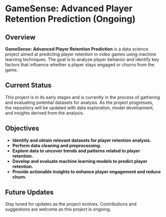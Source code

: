 # GameSense: Advanced Player Retention Prediction (Ongoing)

## **Overview**

**GameSense: Advanced Player Retention Prediction** is a data science project aimed at predicting player retention in video games using machine learning techniques. The goal is to analyze player behavior and identify key factors that influence whether a player stays engaged or churns from the game.

## **Current Status**

This project is in its early stages and is currently in the process of gathering and evaluating potential datasets for analysis. As the project progresses, the repository will be updated with data exploration, model development, and insights derived from the analysis.

## **Objectives**

- **Identify and obtain relevant datasets for player retention analysis.**
- **Perform data cleaning and preprocessing.**
- **Explore data to uncover trends and patterns related to player retention.**
- **Develop and evaluate machine learning models to predict player retention.**
- **Provide actionable insights to enhance player engagement and reduce churn.**

## **Future Updates**

Stay tuned for updates as the project evolves. Contributions and suggestions are welcome as this project is ongoing.

